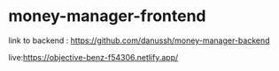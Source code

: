 # money-manager-frontend
link to backend :  https://github.com/danussh/money-manager-backend

live:https://objective-benz-f54306.netlify.app/
